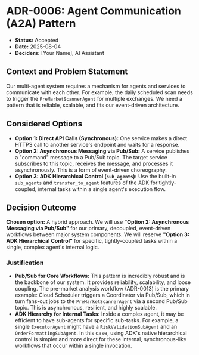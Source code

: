 # ADR-0006: Agent Communication (A2A) Pattern

* **Status:** Accepted
* **Date:** 2025-08-04
* **Deciders:** [Your Name], AI Assistant

## Context and Problem Statement

Our multi-agent system requires a mechanism for agents and services to communicate with each other. For example, the daily scheduled scan needs to trigger the `PreMarketScannerAgent` for multiple exchanges. We need a pattern that is reliable, scalable, and fits our event-driven architecture.

## Considered Options

* **Option 1: Direct API Calls (Synchronous):** One service makes a direct HTTPS call to another service's endpoint and waits for a response.
* **Option 2: Asynchronous Messaging via Pub/Sub:** A service publishes a "command" message to a Pub/Sub topic. The target service subscribes to this topic, receives the message, and processes it asynchronously. This is a form of event-driven choreography.
* **Option 3: ADK Hierarchical Control (`sub_agents`):** Use the built-in `sub_agents` and `transfer_to_agent` features of the ADK for tightly-coupled, internal tasks within a single agent's execution flow.

## Decision Outcome

**Chosen option:** A hybrid approach. We will use **"Option 2: Asynchronous Messaging via Pub/Sub"** for our primary, decoupled, event-driven workflows between major system components. We will reserve **"Option 3: ADK Hierarchical Control"** for specific, tightly-coupled tasks within a single, complex agent's internal logic.

### Justification

* **Pub/Sub for Core Workflows:** This pattern is incredibly robust and is the backbone of our system. It provides reliability, scalability, and loose coupling. The pre-market analysis workflow (ADR-0013) is the primary example: Cloud Scheduler triggers a Coordinator via Pub/Sub, which in turn fans-out jobs to the `PreMarketScannerAgent` via a second Pub/Sub topic. This is asynchronous, resilient, and highly scalable.
* **ADK Hierarchy for Internal Tasks:** Inside a complex agent, it may be efficient to have sub-agents for specific sub-tasks. For example, a single `ExecutorAgent` might have a `RiskValidationSubAgent` and an `OrderFormattingSubAgent`. In this case, using ADK's native hierarchical control is simpler and more direct for these internal, synchronous-like workflows that occur within a single invocation.
